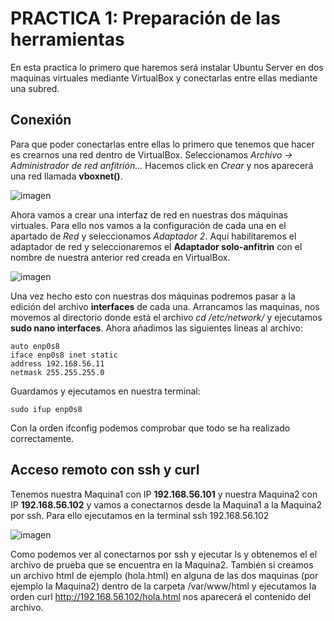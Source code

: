 # PRACTICA 1: Preparación de las herramientas
En esta practica lo primero que haremos será instalar Ubuntu Server en dos maquinas virtuales mediante VirtualBox y conectarlas entre ellas mediante una subred.


## Conexión
Para que poder conectarlas entre ellas lo primero que tenemos que hacer es crearnos una red dentro de VirtualBox. Seleccionamos *Archivo -> Administrador de red anfitrión...* Hacemos click en *Crear* y nos aparecerá una red llamada **vboxnet()**.

![imagen](https://github.com/Antobio17/swap1819/blob/master/practica1/Imagenes/AdminRed.png)

Ahora vamos a crear una interfaz de red en nuestras dos máquinas virtuales. Para ello nos vamos a la configuración de cada una en el apartado de *Red* y seleccionamos *Adaptador 2*. Aquí habilitaremos el adaptador de red y seleccionaremos el **Adaptador solo-anfitrin** con el nombre de nuestra anterior red creada en VirtualBox.

![imagen](https://github.com/Antobio17/swap1819/blob/master/practica1/Imagenes/ConfigRed.png)

Una vez hecho esto con nuestras dos máquinas podremos pasar a la edición del archivo **interfaces** de cada una.
Arrancamos las maquinas, nos movemos al directorio donde está el archivo *cd /etc/network/* y ejecutamos **sudo nano interfaces**. Ahora añadimos las siguientes lineas al archivo:

    auto enp0s8
    iface enp0s8 inet static
    address 192.168.56.11
    netmask 255.255.255.0

Guardamos y ejecutamos en nuestra terminal: 
    
    sudo ifup enp0s8
    
Con la orden ifconfig podemos comprobar que todo se ha realizado correctamente.

## Acceso remoto con ssh y curl
Tenemos nuestra Maquina1 con IP **192.168.56.101** y nuestra Maquina2 con IP **192.168.56.102** y vamos a conectarnos desde la Maquina1 a la Maquina2 por ssh. Para ello ejecutamos en la terminal ssh 192.168.56.102

![imagen](https://github.com/Antobio17/swap1819/blob/master/practica1/Imagenes/ssh.png)

Como podemos ver al conectarnos por ssh y ejecutar ls y obtenemos el el archivo de prueba que se encuentra en la Maquina2.
También si creamos un archivo html de ejemplo (hola.html) en alguna de las dos maquinas (por ejemplo la Maquina2) dentro de la carpeta /var/www/html y ejecutamos la orden curl http://192.168.56.102/hola.html nos aparecerá el contenido del archivo.

